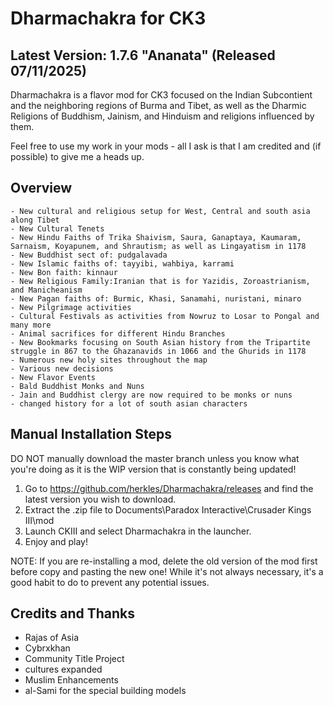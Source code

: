 # Dharmachakra for CK3

## Latest Version: 1.7.6 "Ananata" (Released 07/11/2025)

Dharmachakra is a flavor mod for CK3 focused on the Indian Subcontient and the neighboring regions of Burma and Tibet, as well as the Dharmic Religions of Buddhism, Jainism, and Hinduism and religions influenced by them.

Feel free to use my work in your mods - all I ask is that I am credited and (if possible) to give me a heads up.

## Overview

    - New cultural and religious setup for West, Central and south asia along Tibet
    - New Cultural Tenets
    - New Hindu Faiths of Trika Shaivism, Saura, Ganaptaya, Kaumaram, Sarnaism, Koyapunem, and Shrautism​; as well as Lingayatism in 1178
    - New Buddhist sect of: pudgalavada
    - New Islamic faiths of: tayyibi, wahbiya, karrami
    - New Bon faith: kinnaur
    - New Religious Family:Iranian that is for Yazidis, Zoroastrianism, and Manicheanism
    - New Pagan faiths of: Burmic, Khasi, Sanamahi, nuristani, minaro
    - New Pilgrimage activities
    - Cultural Festivals as activities from Nowruz to Losar to Pongal and many more
    - Animal sacrifices for different Hindu Branches
    - New Bookmarks focusing on South Asian history from the Tripartite struggle in 867 to the Ghazanavids in 1066 and the Ghurids in 1178
    - Numerous new holy sites throughout the map
    - Various new decisions 
    - New Flavor Events
    - Bald Buddhist Monks and Nuns
    - Jain and Buddhist clergy are now required to be monks or nuns
    - changed history for a lot of south asian characters

## Manual Installation Steps

DO NOT manually download the master branch unless you know what you're doing as it is the WIP version that is constantly being updated!

1. Go to <https://github.com/herkles/Dharmachakra/releases> and find the latest version you wish to download.
2. Extract the .zip file to Documents\Paradox Interactive\Crusader Kings III\mod
3. Launch CKIII and select Dharmachakra in the launcher.
4. Enjoy and play!

NOTE: If you are re-installing a mod, delete the old version of the mod first before copy and pasting the new one! While it's not always necessary, it's a good habit to do to prevent any potential issues.

## Credits and Thanks

- Rajas of Asia
- Cybrxkhan
- Community Title Project
- cultures expanded
- Muslim Enhancements
- al-Sami for the special building models
